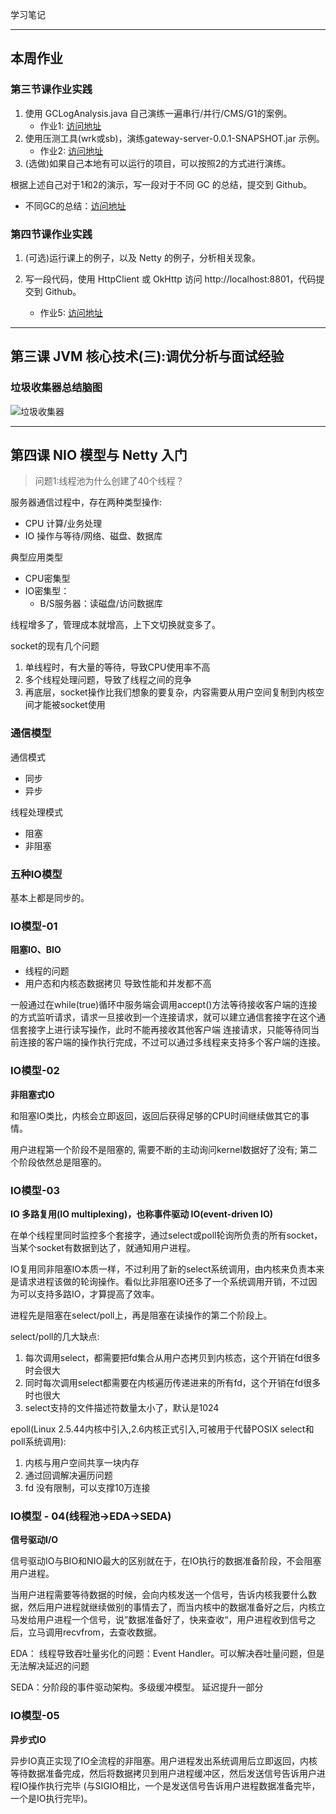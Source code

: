 学习笔记

---
## 本周作业

### 第三节课作业实践
1. 使用 GCLogAnalysis.java 自己演练一遍串行/并行/CMS/G1的案例。 
   - 作业1: [访问地址](https://github.com/yzsever/JAVA-000/tree/main/Week_02/01-GCLogAnalysisTest)
2. 使用压测工具(wrk或sb)，演练gateway-server-0.0.1-SNAPSHOT.jar 示例。 
   - 作业2: [访问地址](https://github.com/yzsever/JAVA-000/tree/main/Week_02/02-gateway-serverTest)
3. (选做)如果自己本地有可以运行的项目，可以按照2的方式进行演练。

根据上述自己对于1和2的演示，写一段对于不同 GC 的总结，提交到 Github。
   - 不同GC的总结：[访问地址](https://github.com/yzsever/JAVA-000/tree/main/Week_02/03-SummaryOfDifferentGC)

### 第四节课作业实践
1. (可选)运行课上的例子，以及 Netty 的例子，分析相关现象。

2. 写一段代码，使用 HttpClient 或 OkHttp 访问 http://localhost:8801，代码提交到 Github。
   - 作业5: [访问地址](https://github.com/yzsever/JAVA-000/tree/main/Week_02/05-CodeAccessURL)
---

## 第三课 JVM 核心技术(三):调优分析与面试经验

### 垃圾收集器总结脑图

![垃圾收集器](https://github.com/yzsever/JAVA-000/blob/main/Week_02/06-Image/01-GC.jp2?raw=true)

---

## 第四课 NIO 模型与 Netty 入门

> 问题1:线程池为什么创建了40个线程？

服务器通信过程中，存在两种类型操作:
- CPU 计算/业务处理
- IO 操作与等待/网络、磁盘、数据库

典型应用类型
- CPU密集型
- IO密集型：
   - B/S服务器：读磁盘/访问数据库

线程增多了，管理成本就增高，上下文切换就变多了。

socket的现有几个问题
1. 单线程时，有大量的等待，导致CPU使用率不高
2. 多个线程处理问题，导致了线程之间的竞争
3. 再底层，socket操作比我们想象的要复杂，内容需要从用户空间复制到内核空间才能被socket使用

### 通信模型
通信模式
- 同步
- 异步

线程处理模式
- 阻塞
- 非阻塞

### 五种IO模型
基本上都是同步的。

### IO模型-01 
**阻塞IO、BIO**

- 线程的问题
- 用户态和内核态数据拷贝
导致性能和并发都不高

一般通过在while(true)循环中服务端会调用accept()方法等待接收客户端的连接的方式监听请求，请求一旦接收到一个连接请求，就可以建立通信套接字在这个通信套接字上进行读写操作，此时不能再接收其他客户端 连接请求，只能等待同当前连接的客户端的操作执行完成，不过可以通过多线程来支持多个客户端的连接。

### IO模型-02 
**非阻塞式IO**

和阻塞IO类比，内核会立即返回，返回后获得足够的CPU时间继续做其它的事情。

用户进程第一个阶段不是阻塞的, 需要不断的主动询问kernel数据好了没有; 第二个阶段依然总是阻塞的。

### IO模型-03
**IO 多路复用(IO multiplexing)，也称事件驱动 IO(event-driven IO)**

在单个线程里同时监控多个套接字，通过select或poll轮询所负责的所有socket，当某个socket有数据到达了，就通知用户进程。

IO复用同非阻塞IO本质一样，不过利用了新的select系统调用，由内核来负责本来是请求进程该做的轮询操作。看似比非阻塞IO还多了一个系统调用开销，不过因为可以支持多路IO，才算提高了效率。

进程先是阻塞在select/poll上，再是阻塞在读操作的第二个阶段上。

select/poll的几大缺点:
1. 每次调用select，都需要把fd集合从用户态拷贝到内核态，这个开销在fd很多时会很大 
2. 同时每次调用select都需要在内核遍历传递进来的所有fd，这个开销在fd很多时也很大
3. select支持的文件描述符数量太小了，默认是1024

epoll(Linux 2.5.44内核中引入,2.6内核正式引入,可被用于代替POSIX select和poll系统调用):
1. 内核与用户空间共享一块内存
2. 通过回调解决遍历问题
3. fd 没有限制，可以支撑10万连接

### IO模型 - 04(线程池->EDA->SEDA)
**信号驱动I/O**

信号驱动IO与BIO和NIO最大的区别就在于，在IO执行的数据准备阶段，不会阻塞用户进程。

当用户进程需要等待数据的时候，会向内核发送一个信号，告诉内核我要什么数据，然后用户进程就继续做别的事情去了，而当内核中的数据准备好之后，内核立马发给用户进程一个信号，说”数据准备好了，快来查收“，用户进程收到信号之后，立马调用recvfrom，去查收数据。

EDA：
线程导致吞吐量劣化的问题：Event Handler。可以解决吞吐量问题，但是无法解决延迟的问题

SEDA：分阶段的事件驱动架构。多级缓冲模型。 延迟提升一部分

### IO模型-05
**异步式IO**

异步IO真正实现了IO全流程的非阻塞。用户进程发出系统调用后立即返回，内核等待数据准备完成，然后将数据拷贝到用户进程缓冲区，然后发送信号告诉用户进程IO操作执行完毕 (与SIGIO相比，一个是发送信号告诉用户进程数据准备完毕，一个是IO执行完毕)。